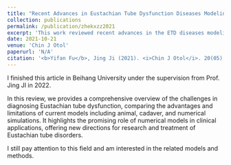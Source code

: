 ```yaml
---
title: "Recent Advances in Eustachian Tube Dysfunction Diseases Modeling"
collection: publications
permalink: /publication/zhekxzz2021
excerpt: 'This work reviewed recent advances in the ETD diseases modeling.'
date: 2021-10-21
venue: 'Chin J Otol'
paperurl: 'N/A'
citation: '<b>Yifan Fu</b>, Jing Ji (2021). <i>Chin J Otol</i>. 20(05):814-818.'
---
```


I finished this article in Beihang University under the supervision from Prof. Jing JI in 2022.  
  
In this review, we provides a comprehensive overview of the challenges in diagnosing Eustachian tube dysfunction, comparing the advantages and limitations of current models including animal, cadaver, and numerical simulations. It highlights the promising role of numerical models in clinical applications, offering new directions for research and treatment of Eustachian tube disorders.  
  
I still pay attention to this field and am interested in the related models and methods.
